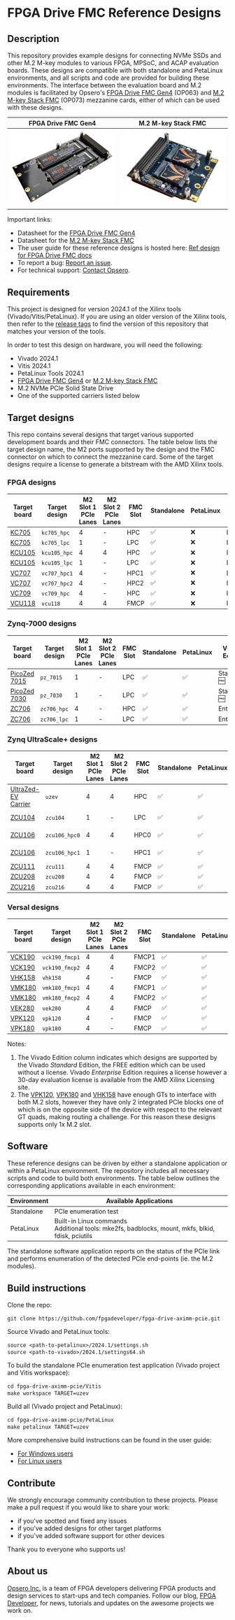 # FPGA Drive FMC Reference Designs

## Description

This repository provides example designs for connecting NVMe SSDs and other M.2 M-key modules to various FPGA, MPSoC,
and ACAP evaluation boards. These designs are compatible with both standalone and PetaLinux environments, and all scripts
and code are provided for building these environments. The interface between the evaluation board and M.2 modules is 
facilitated by Opsero's [FPGA Drive FMC Gen4] (OP063) and [M.2 M-key Stack FMC] (OP073) mezzanine cards, either of which can be used with
these designs.

| FPGA Drive FMC Gen4 | M.2 M-key Stack FMC |
|---------------------|---------------------|
| ![FPGA Drive FMC Gen4](docs/source/images/fpga-drive-fmc-gen4.png "FPGA Drive FMC Gen4") | ![M.2 M-key Stack FMC](docs/source/images/m2-mkey-stack-fmc.png "M.2 M-key Stack FMC") |

Important links:

* Datasheet for the [FPGA Drive FMC Gen4]
* Datasheet for the [M.2 M-key Stack FMC]
* The user guide for these reference designs is hosted here: [Ref design for FPGA Drive FMC docs](https://refdesign.fpgadrive.com "Ref design for FPGA Drive FMC docs")
* To report a bug: [Report an issue](https://github.com/fpgadeveloper/fpga-drive-aximm-pcie/issues "Report an issue").
* For technical support: [Contact Opsero](https://opsero.com/contact-us "Contact Opsero").

## Requirements

This project is designed for version 2024.1 of the Xilinx tools (Vivado/Vitis/PetaLinux). 
If you are using an older version of the Xilinx tools, then refer to the 
[release tags](https://github.com/fpgadeveloper/fpga-drive-aximm-pcie/tags "releases")
to find the version of this repository that matches your version of the tools.

In order to test this design on hardware, you will need the following:

* Vivado 2024.1
* Vitis 2024.1
* PetaLinux Tools 2024.1
* [FPGA Drive FMC Gen4] or [M.2 M-key Stack FMC]
* M.2 NVMe PCIe Solid State Drive
* One of the supported carriers listed below

## Target designs

This repo contains several designs that target various supported development boards and their
FMC connectors. The table below lists the target design name, the M2 ports supported by the design and 
the FMC connector on which to connect the mezzanine card. Some of the target designs
require a license to generate a bitstream with the AMD Xilinx tools.

<!-- updater start -->
### FPGA designs

| Target board          | Target design   | M2 Slot 1<br> PCIe Lanes | M2 Slot 2<br> PCIe Lanes | FMC Slot    | Standalone | PetaLinux | Vivado<br> Edition |
|-----------------------|-----------------|--------------------------|--------------------------|-------------|-------|-------|-------|
| [KC705]               | `kc705_hpc`     | 4     | -     | HPC         | :white_check_mark: | :x:         | Enterprise |
| [KC705]               | `kc705_lpc`     | 1     | -     | LPC         | :white_check_mark: | :x:         | Enterprise |
| [KCU105]              | `kcu105_hpc`    | 4     | 4     | HPC         | :white_check_mark: | :x:         | Enterprise |
| [KCU105]              | `kcu105_lpc`    | 1     | -     | LPC         | :white_check_mark: | :x:         | Enterprise |
| [VC707]               | `vc707_hpc1`    | 4     | -     | HPC1        | :white_check_mark: | :x:         | Enterprise |
| [VC707]               | `vc707_hpc2`    | 4     | -     | HPC2        | :white_check_mark: | :x:         | Enterprise |
| [VC709]               | `vc709_hpc`     | 4     | -     | HPC         | :white_check_mark: | :x:         | Enterprise |
| [VCU118]              | `vcu118`        | 4     | 4     | FMCP        | :white_check_mark: | :x:         | Enterprise |

### Zynq-7000 designs

| Target board          | Target design   | M2 Slot 1<br> PCIe Lanes | M2 Slot 2<br> PCIe Lanes | FMC Slot    | Standalone | PetaLinux | Vivado<br> Edition |
|-----------------------|-----------------|--------------------------|--------------------------|-------------|-------|-------|-------|
| [PicoZed 7015]        | `pz_7015`       | 1     | -     | LPC         | :white_check_mark: | :white_check_mark: | Standard :free: |
| [PicoZed 7030]        | `pz_7030`       | 1     | -     | LPC         | :white_check_mark: | :white_check_mark: | Standard :free: |
| [ZC706]               | `zc706_hpc`     | 4     | -     | HPC         | :white_check_mark: | :white_check_mark: | Enterprise |
| [ZC706]               | `zc706_lpc`     | 1     | -     | LPC         | :white_check_mark: | :white_check_mark: | Enterprise |

### Zynq UltraScale+ designs

| Target board          | Target design   | M2 Slot 1<br> PCIe Lanes | M2 Slot 2<br> PCIe Lanes | FMC Slot    | Standalone | PetaLinux | Vivado<br> Edition |
|-----------------------|-----------------|--------------------------|--------------------------|-------------|-------|-------|-------|
| [UltraZed-EV Carrier] | `uzev`          | 4     | 4     | HPC         | :white_check_mark: | :white_check_mark: | Standard :free: |
| [ZCU104]              | `zcu104`        | 1     | -     | LPC         | :white_check_mark: | :white_check_mark: | Standard :free: |
| [ZCU106]              | `zcu106_hpc0`   | 4     | 4     | HPC0        | :white_check_mark: | :white_check_mark: | Standard :free: |
| [ZCU106]              | `zcu106_hpc1`   | 1     | -     | HPC1        | :white_check_mark: | :white_check_mark: | Standard :free: |
| [ZCU111]              | `zcu111`        | 4     | 4     | FMCP        | :white_check_mark: | :white_check_mark: | Enterprise |
| [ZCU208]              | `zcu208`        | 4     | 4     | FMCP        | :white_check_mark: | :white_check_mark: | Enterprise |
| [ZCU216]              | `zcu216`        | 4     | 4     | FMCP        | :white_check_mark: | :white_check_mark: | Enterprise |

### Versal designs

| Target board          | Target design   | M2 Slot 1<br> PCIe Lanes | M2 Slot 2<br> PCIe Lanes | FMC Slot    | Standalone | PetaLinux | Vivado<br> Edition |
|-----------------------|-----------------|--------------------------|--------------------------|-------------|-------|-------|-------|
| [VCK190]              | `vck190_fmcp1`  | 4     | 4     | FMCP1       | :white_check_mark: | :white_check_mark: | Enterprise |
| [VCK190]              | `vck190_fmcp2`  | 4     | 4     | FMCP2       | :white_check_mark: | :white_check_mark: | Enterprise |
| [VHK158]              | `vhk158`        | 4     | -     | FMCP        | :white_check_mark: | :white_check_mark: | Enterprise |
| [VMK180]              | `vmk180_fmcp1`  | 4     | 4     | FMCP1       | :white_check_mark: | :white_check_mark: | Enterprise |
| [VMK180]              | `vmk180_fmcp2`  | 4     | 4     | FMCP2       | :white_check_mark: | :white_check_mark: | Enterprise |
| [VEK280]              | `vek280`        | 4     | 4     | FMCP        | :white_check_mark: | :white_check_mark: | Enterprise |
| [VPK120]              | `vpk120`        | 4     | -     | FMCP        | :white_check_mark: | :white_check_mark: | Enterprise |
| [VPK180]              | `vpk180`        | 4     | -     | FMCP        | :white_check_mark: | :white_check_mark: | Enterprise |

[KC705]: https://www.xilinx.com/kc705
[KCU105]: https://www.xilinx.com/kcu105
[VC707]: https://www.xilinx.com/vc707
[VC709]: https://www.xilinx.com/vc709
[VCU118]: https://www.xilinx.com/vcu118
[PicoZed 7015]: https://www.xilinx.com/products/boards-and-kits/1-hypn9d.html
[PicoZed 7030]: https://www.xilinx.com/products/boards-and-kits/1-hypn9d.html
[ZC706]: https://www.xilinx.com/zc706
[UltraZed-EV Carrier]: https://www.xilinx.com/products/boards-and-kits/1-1s78dxb.html
[ZCU104]: https://www.xilinx.com/zcu104
[ZCU106]: https://www.xilinx.com/zcu106
[ZCU111]: https://www.xilinx.com/zcu111
[ZCU208]: https://www.xilinx.com/zcu208
[ZCU216]: https://www.xilinx.com/zcu216
[VCK190]: https://www.xilinx.com/vck190
[VHK158]: https://www.xilinx.com/vhk158
[VMK180]: https://www.xilinx.com/vmk180
[VEK280]: https://www.xilinx.com/vek280
[VPK120]: https://www.xilinx.com/vpk120
[VPK180]: https://www.xilinx.com/vpk180
<!-- updater end -->

Notes:

1. The Vivado Edition column indicates which designs are supported by the Vivado *Standard* Edition, the
   FREE edition which can be used without a license. Vivado *Enterprise* Edition requires
   a license however a 30-day evaluation license is available from the AMD Xilinx Licensing site.
2. The [VPK120], [VPK180] and [VHK158] have enough GTs to interface with both M.2 slots, however they have only 2 integrated PCIe blocks
   one of which is on the opposite side of the device with respect to the relevant GT quads, making routing a challenge.
   For this reason these designs supports only 1x M.2 slot.

## Software

These reference designs can be driven by either a standalone application or within a PetaLinux environment. 
The repository includes all necessary scripts and code to build both environments. The table 
below outlines the corresponding applications available in each environment:

| Environment      | Available Applications  |
|------------------|-------------------------|
| Standalone       | PCIe enumeration test |
| PetaLinux        | Built-in Linux commands<br>Additional tools: mke2fs, badblocks, mount, mkfs, blkid, fdisk, pciutils |

The standalone software application reports on the status of the PCIe link and 
performs enumeration of the detected PCIe end-points (ie. the M.2 modules).

## Build instructions

Clone the repo:
```
git clone https://github.com/fpgadeveloper/fpga-drive-aximm-pcie.git
```

Source Vivado and PetaLinux tools:

```
source <path-to-petalinux>/2024.1/settings.sh
source <path-to-vivado>/2024.1/settings64.sh
```

To build the standalone PCIe enumeration test application (Vivado project and Vitis workspace):

```
cd fpga-drive-aximm-pcie/Vitis
make workspace TARGET=uzev
```

Build all (Vivado project and PetaLinux):

```
cd fpga-drive-aximm-pcie/PetaLinux
make petalinux TARGET=uzev
```

More comprehensive build instructions can be found in the user guide:
* [For Windows users](https://refdesign.fpgadrive.com/en/latest/build_instructions.html#windows-users)
* [For Linux users](https://refdesign.fpgadrive.com/en/latest/build_instructions.html#linux-users)

## Contribute

We strongly encourage community contribution to these projects. Please make a pull request if you
would like to share your work:
* if you've spotted and fixed any issues
* if you've added designs for other target platforms
* if you've added software support for other devices

Thank you to everyone who supports us!

## About us

[Opsero Inc.](https://opsero.com "Opsero Inc.") is a team of FPGA developers delivering FPGA products and 
design services to start-ups and tech companies. Follow our blog, 
[FPGA Developer](https://www.fpgadeveloper.com "FPGA Developer"), for news, tutorials and
updates on the awesome projects we work on.

[FPGA Drive FMC Gen4]: https://www.fpgadrive.com/docs/fpga-drive-fmc-gen4/overview/
[M.2 M-key Stack FMC]: https://www.fpgadrive.com/docs/m2-mkey-stack-fmc/overview/

